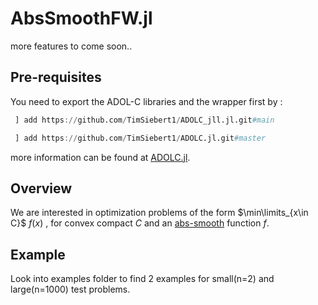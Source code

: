 # AbsSmoothFW.jl
more features to come soon..

## Pre-requisites
You need to export the ADOL-C libraries and the wrapper first by :
```julia
 ] add https://github.com/TimSiebert1/ADOLC_jll.jl.git#main
```
```julia
 ] add https://github.com/TimSiebert1/ADOLC.jl.git#master
```
more information can be found at [ADOLC.jl](https://github.com/TimSiebert1/ADOLC.jl).
## Overview
We are interested in optimization problems of the form $\min\limits_{x\in C}$  $f(x)$ , for convex compact $C$ and an [abs-smooth](https://optimization-online.org/wp-content/uploads/2012/09/3597.pdf) function $f$.

## Example
Look into examples folder to find 2 examples for small(n=2) and large(n=1000) test problems.

 
